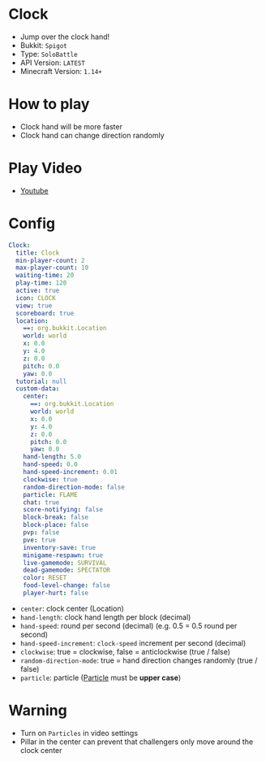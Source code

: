 # Clock
- Jump over the clock hand!
- Bukkit: `Spigot`
- Type: `SoloBattle`
- API Version: `LATEST`
- Minecraft Version: `1.14+`



# How to play
- Clock hand will be more faster
- Clock hand can change direction randomly



# Play Video
- [Youtube](https://youtu.be/Tzq334h6XdE)



# Config
```yaml
Clock:
  title: Clock
  min-player-count: 2
  max-player-count: 10
  waiting-time: 20
  play-time: 120
  active: true
  icon: CLOCK
  view: true
  scoreboard: true
  location:
    ==: org.bukkit.Location
    world: world
    x: 0.0
    y: 4.0
    z: 0.0
    pitch: 0.0
    yaw: 0.0
  tutorial: null
  custom-data:
    center:
      ==: org.bukkit.Location
      world: world
      x: 0.0
      y: 4.0
      z: 0.0
      pitch: 0.0
      yaw: 0.0
    hand-length: 5.0
    hand-speed: 0.0
    hand-speed-increment: 0.01
    clockwise: true
    random-direction-mode: false
    particle: FLAME
    chat: true
    score-notifying: false
    block-break: false
    block-place: false
    pvp: false
    pve: true
    inventory-save: true
    minigame-respawn: true
    live-gamemode: SURVIVAL
    dead-gamemode: SPECTATOR
    color: RESET
    food-level-change: false
    player-hurt: false
```
- `center`: clock center (Location)
- `hand-length`: clock hand length per block (decimal) 
- `hand-speed`: round per second (decimal) (e.g. 0.5 = 0.5 round per second)
- `hand-speed-increment`: `clock-speed` increment per second (decimal)
- `clockwise`: true = clockwise, false = anticlockwise (true / false)
- `random-direction-mode`: true = hand direction changes randomly (true / false)
- `particle`: particle ([Particle](https://minecraft.fandom.com/wiki/Particles) must be **upper case**)


# Warning
- Turn on `Particles` in video settings
- Pillar in the center can prevent that challengers only move around the clock center